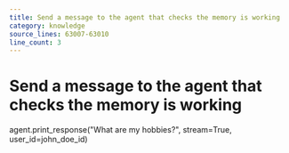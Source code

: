 ```yaml
---
title: Send a message to the agent that checks the memory is working
category: knowledge
source_lines: 63007-63010
line_count: 3
---
```


# Send a message to the agent that checks the memory is working
agent.print_response("What are my hobbies?", stream=True, user_id=john_doe_id)

